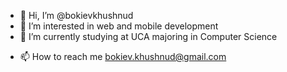 - 👋 Hi, I’m @bokievkhushnud
- 👀 I’m interested in web and mobile development
- 🌱 I’m currently studying at UCA majoring in Computer Science
<!-- - 💞️ I’m looking to collaborate on ... -->
- 📫 How to reach me bokiev.khushnud@gmail.com

<!---
bokievkhushnud/bokievkhushnud is a ✨ special ✨ repository because its `README.md` (this file) appears on your GitHub profile.
You can click the Preview link to take a look at your changes.
--->

